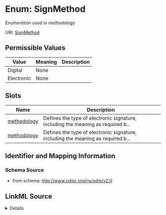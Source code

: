 # Enum: SignMethod




_Enumeration used in methodology_



URI: [SignMethod](SignMethod)

## Permissible Values

| Value | Meaning | Description |
| --- | --- | --- |
| Digital | None |  |
| Electronic | None |  |




## Slots

| Name | Description |
| ---  | --- |
| [methodology](methodology.md) | Defines the type of electronic signature, including the meaning as required b... |
| [methodology](methodology.md) | Defines the type of electronic signature, including the meaning as required b... |






## Identifier and Mapping Information







### Schema Source


* from schema: http://www.cdisc.org/ns/odm/v2.0




## LinkML Source

<details>
```yaml
name: SignMethod
description: Enumeration used in methodology
from_schema: http://www.cdisc.org/ns/odm/v2.0
rank: 1000
permissible_values:
  Digital:
    text: Digital
    is_a: SignMethod
  Electronic:
    text: Electronic
    is_a: SignMethod

```
</details>
